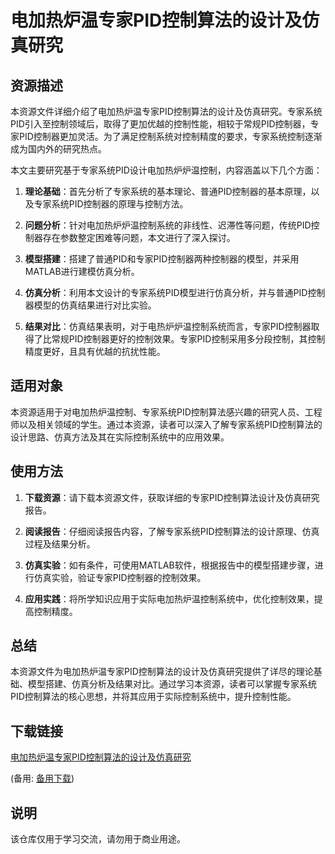 # 电加热炉温专家PID控制算法的设计及仿真研究

## 资源描述

本资源文件详细介绍了电加热炉温专家PID控制算法的设计及仿真研究。专家系统PID引入至控制领域后，取得了更加优越的控制性能，相较于常规PID控制器，专家PID控制器更加灵活。为了满足控制系统对控制精度的要求，专家系统控制逐渐成为国内外的研究热点。

本文主要研究基于专家系统PID设计电加热炉炉温控制，内容涵盖以下几个方面：

1. **理论基础**：首先分析了专家系统的基本理论、普通PID控制器的基本原理，以及专家系统PID控制器的原理与控制方法。

2. **问题分析**：针对电加热炉炉温控制系统的非线性、迟滞性等问题，传统PID控制器存在参数整定困难等问题，本文进行了深入探讨。

3. **模型搭建**：搭建了普通PID和专家PID控制器两种控制器的模型，并采用MATLAB进行建模仿真分析。

4. **仿真分析**：利用本文设计的专家系统PID模型进行仿真分析，并与普通PID控制器模型的仿真结果进行对比实验。

5. **结果对比**：仿真结果表明，对于电热炉炉温控制系统而言，专家PID控制器取得了比常规PID控制器更好的控制效果。专家PID控制采用多分段控制，其控制精度更好，且具有优越的抗扰性能。

## 适用对象

本资源适用于对电加热炉温控制、专家系统PID控制算法感兴趣的研究人员、工程师以及相关领域的学生。通过本资源，读者可以深入了解专家系统PID控制算法的设计思路、仿真方法及其在实际控制系统中的应用效果。

## 使用方法

1. **下载资源**：请下载本资源文件，获取详细的专家PID控制算法设计及仿真研究报告。

2. **阅读报告**：仔细阅读报告内容，了解专家系统PID控制算法的设计原理、仿真过程及结果分析。

3. **仿真实验**：如有条件，可使用MATLAB软件，根据报告中的模型搭建步骤，进行仿真实验，验证专家PID控制器的控制效果。

4. **应用实践**：将所学知识应用于实际电加热炉温控制系统中，优化控制效果，提高控制精度。

## 总结

本资源文件为电加热炉温专家PID控制算法的设计及仿真研究提供了详尽的理论基础、模型搭建、仿真分析及结果对比。通过学习本资源，读者可以掌握专家系统PID控制算法的核心思想，并将其应用于实际控制系统中，提升控制性能。

## 下载链接
[电加热炉温专家PID控制算法的设计及仿真研究](https://pan.quark.cn/s/61dc2b332752) 

(备用: [备用下载](https://pan.baidu.com/s/1bWW-imjvQZqGM32tKkkt-g?pwd=1234))

## 说明

该仓库仅用于学习交流，请勿用于商业用途。
